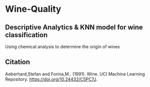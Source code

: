 # Wine-Quality
## Descriptive Analytics &amp; KNN model for wine classification

Using chemical analysis to determine the origin of wines

## Citation
Aeberhard,Stefan and Forina,M.. (1991). Wine. UCI Machine Learning Repository. https://doi.org/10.24432/C5PC7J.
